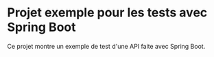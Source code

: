 # Projet exemple pour les tests avec Spring Boot
Ce projet montre un exemple de test d'une API faite avec Spring Boot.

